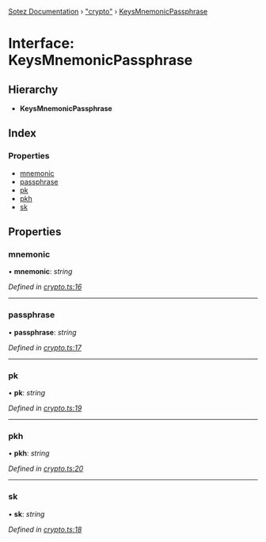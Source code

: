 [Sotez Documentation](../README.md) › ["crypto"](../modules/_crypto_.md) › [KeysMnemonicPassphrase](_crypto_.keysmnemonicpassphrase.md)

# Interface: KeysMnemonicPassphrase


## Hierarchy

* **KeysMnemonicPassphrase**

## Index

### Properties

* [mnemonic](_crypto_.keysmnemonicpassphrase.md#mnemonic)
* [passphrase](_crypto_.keysmnemonicpassphrase.md#passphrase)
* [pk](_crypto_.keysmnemonicpassphrase.md#pk)
* [pkh](_crypto_.keysmnemonicpassphrase.md#pkh)
* [sk](_crypto_.keysmnemonicpassphrase.md#sk)

## Properties

###  mnemonic

• **mnemonic**: *string*

*Defined in [crypto.ts:16](https://github.com/KZen-networks/sotez/blob/80ad203/src/crypto.ts#L16)*

___

###  passphrase

• **passphrase**: *string*

*Defined in [crypto.ts:17](https://github.com/KZen-networks/sotez/blob/80ad203/src/crypto.ts#L17)*

___

###  pk

• **pk**: *string*

*Defined in [crypto.ts:19](https://github.com/KZen-networks/sotez/blob/80ad203/src/crypto.ts#L19)*

___

###  pkh

• **pkh**: *string*

*Defined in [crypto.ts:20](https://github.com/KZen-networks/sotez/blob/80ad203/src/crypto.ts#L20)*

___

###  sk

• **sk**: *string*

*Defined in [crypto.ts:18](https://github.com/KZen-networks/sotez/blob/80ad203/src/crypto.ts#L18)*